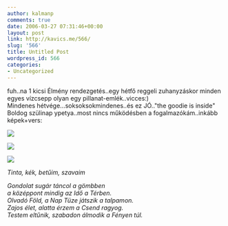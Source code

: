 ```yaml
---
author: kalmanp
comments: true
date: 2006-03-27 07:31:46+00:00
layout: post
link: http://kavics.me/566/
slug: '566'
title: Untitled Post
wordpress_id: 566
categories:
- Uncategorized
---
```


fuh..na 1 kicsi Élmény rendezgetés..egy hétfő reggeli zuhanyzáskor minden egyes vízcsepp olyan egy pillanat-emlék..vicces:)  
Mindenes hétvége...soksoksokmindenes..és ez JÓ.."the goodie is inside"  
Boldog szülinap ypetya..most nincs működésben a fogalmazókám..inkább képek+vers:




![](http://kavics.freeblog.hu/Files/!!kecsa.jpg)




![](http://kavics.freeblog.hu/Files/!!medvekoma.jpg)




![](http://kavics.freeblog.hu/Files/!!indian.jpg)




_Tinta, kék, betűim, szavaim_




_Gondolat sugár táncol a gömbben  
a középpont mindig az Idő a Térben.  
Olvadó Föld, a Nap Tüze játszik a talpamon.  
Zajos élet, alatta érzem a Csend ragyog.  
Testem eltűnik, szabadon álmodik a Fényen túl._
